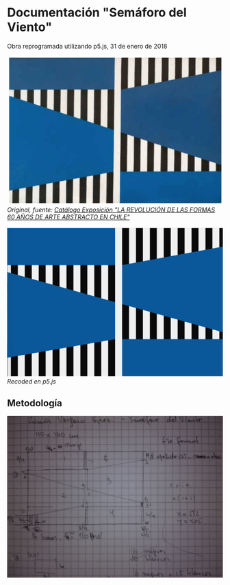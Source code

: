 # Documentación "Semáforo del Viento"
Obra reprogramada utilizando p5.js, 31 de enero de 2018

![](https://github.com/guillemontecinos/recode/blob/master/vergara_grez-semaforo-del-viento/documentation/semaforo_del_viento_original.png)
*Original, fuente:* [*Catálogo Exposición "LA REVOLUCIÓN DE LAS FORMAS 
60 AÑOS DE ARTE ABSTRACTO EN CHILE"*](http://www.ccplm.cl/sitio/catalogola-revolucion-de-las-formas/)
<br><br>
![](https://github.com/guillemontecinos/recode/blob/master/vergara_grez-semaforo-del-viento/documentation/semaforo_del_viento_recoded.png)
*Recoded en p5.js*

## Metodología
![](https://github.com/guillemontecinos/recode/blob/master/vergara_grez-semaforo-del-viento/documentation/docu_semaforo_viento.jpg)
